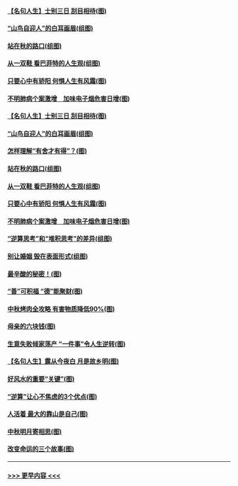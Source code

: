 #### [【名句人生】士别三日 刮目相待(图)](../pages/p8/906988.md?t=09151611) 
#### [“山鸟自迎人”的白耳画眉(组图)](../pages/p8/907332.md?t=09151611) 
#### [站在秋的路口(组图)](../pages/p8/906914.md?t=09151611) 
#### [从一双鞋 看巴菲特的人生观(组图)](../pages/p8/907311.md?t=09151611) 
#### [只要心中有骄阳 何惧人生有风霜(图)](../pages/p8/907320.md?t=09151611) 
#### [不明肺病个案激增　加味电子烟危害日增(图)](../pages/p8/907307.md?t=09151611) 
#### [【名句人生】士别三日 刮目相待(图)](../pages/p8/906988.md?t=09151611) 
#### [“山鸟自迎人”的白耳画眉(组图)](../pages/p8/907332.md?t=09151611) 
#### [怎样理解“有舍才有得”？(图)](../pages/p8/906872.md?t=09151611) 
#### [站在秋的路口(组图)](../pages/p8/906914.md?t=09151611) 
#### [从一双鞋 看巴菲特的人生观(组图)](../pages/p8/907311.md?t=09151611) 
#### [只要心中有骄阳 何惧人生有风霜(图)](../pages/p8/907320.md?t=09151611) 
#### [不明肺病个案激增　加味电子烟危害日增(图)](../pages/p8/907307.md?t=09151611) 
#### [“逆算思考”和“堆积思考”的差异(组图)](../pages/p8/907229.md?t=09151611) 
#### [别让婚姻 毁在表面形式(组图)](../pages/p8/907118.md?t=09151611) 
#### [最辛酸的秘密！(图)](../pages/p8/906327.md?t=09151611) 
#### [“善”可积福 “德”能聚财(图)](../pages/p8/906906.md?t=09151611) 
#### [中秋烤肉全攻略 有害物质降低90%(图)](../pages/p8/907227.md?t=09151611) 
#### [母亲的六块钱(图)](../pages/p8/907107.md?t=09151611) 
#### [生意失败倾家荡产 “一件事”令人生逆转(图)](../pages/p8/907101.md?t=09151611) 
#### [【名句人生】露从今夜白 月是故乡明(图)](../pages/p8/906558.md?t=09151611) 
#### [好风水的重要“关键”(图)](../pages/p8/907087.md?t=09151611) 
#### [“逆算”让心不焦虑的3个优点(图)](../pages/p8/907070.md?t=09151611) 
#### [人活着 最大的靠山是自己(图)](../pages/p8/906329.md?t=09151611) 
#### [中秋明月寄相思(图)](../pages/p8/906932.md?t=09151611) 
#### [改变命运的三个故事(图)](../pages/p8/906257.md?t=09151611) 

----
#### [ >>> 更早内容 <<< ](../indexes/p8-earlier.md)
